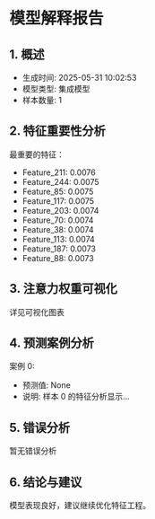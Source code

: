 
# 模型解释报告

## 1. 概述
- 生成时间: 2025-05-31 10:02:53
- 模型类型: 集成模型
- 样本数量: 1

## 2. 特征重要性分析
最重要的特征：
- Feature_211: 0.0076
- Feature_244: 0.0075
- Feature_85: 0.0075
- Feature_117: 0.0075
- Feature_203: 0.0074
- Feature_70: 0.0074
- Feature_38: 0.0074
- Feature_113: 0.0074
- Feature_187: 0.0073
- Feature_88: 0.0073


## 3. 注意力权重可视化
详见可视化图表

## 4. 预测案例分析

案例 0:
- 预测值: None
- 说明: 样本 0 的特征分析显示...


## 5. 错误分析
暂无错误分析

## 6. 结论与建议
模型表现良好，建议继续优化特征工程。
